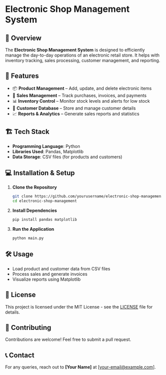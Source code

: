 # Electronic Shop Management System

## 📌 Overview
The **Electronic Shop Management System** is designed to efficiently manage the day-to-day operations of an electronic retail store. It helps with inventory tracking, sales processing, customer management, and reporting.

## 🚀 Features
- 📦 **Product Management** – Add, update, and delete electronic items
- 🛒 **Sales Management** – Track purchases, invoices, and payments
- 📊 **Inventory Control** – Monitor stock levels and alerts for low stock
- 👥 **Customer Database** – Store and manage customer details
- 📈 **Reports & Analytics** – Generate sales reports and statistics

## 🏗️ Tech Stack
- **Programming Language**: Python
- **Libraries Used**: Pandas, Matplotlib
- **Data Storage**: CSV files (for products and customers)

## 💻 Installation & Setup
1. **Clone the Repository**
   ```sh
   git clone https://github.com/yourusername/electronic-shop-management.git
   cd electronic-shop-management
   ```

2. **Install Dependencies**
   ```sh
   pip install pandas matplotlib
   ```

3. **Run the Application**
   ```sh
   python main.py
   ```

## 🛠️ Usage
- Load product and customer data from CSV files
- Process sales and generate invoices
- Visualize reports using Matplotlib

## 📝 License
This project is licensed under the MIT License - see the [LICENSE](LICENSE) file for details.

## 🤝 Contributing
Contributions are welcome! Feel free to submit a pull request.

## 📞 Contact
For any queries, reach out to **[Your Name]** at [your-email@example.com].
